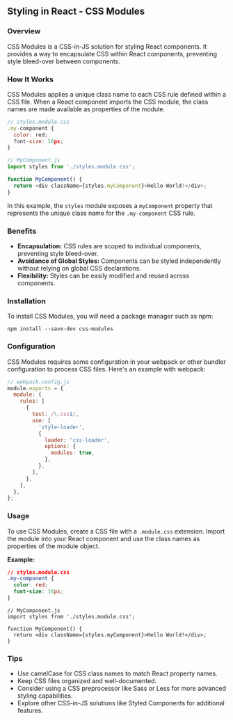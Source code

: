 ## Styling in React - CSS Modules

### Overview

CSS Modules is a CSS-in-JS solution for styling React components. It provides a way to encapsulate CSS within React components, preventing style bleed-over between components.

### How It Works

CSS Modules applies a unique class name to each CSS rule defined within a CSS file. When a React component imports the CSS module, the class names are made available as properties of the module.

```javascript
// styles.module.css
.my-component {
  color: red;
  font-size: 16px;
}

// MyComponent.js
import styles from './styles.module.css';

function MyComponent() {
  return <div className={styles.myComponent}>Hello World!</div>;
}
```

In this example, the `styles` module exposes a `myComponent` property that represents the unique class name for the `.my-component` CSS rule.

### Benefits

* **Encapsulation:** CSS rules are scoped to individual components, preventing style bleed-over.
* **Avoidance of Global Styles:** Components can be styled independently without relying on global CSS declarations.
* **Flexibility:** Styles can be easily modified and reused across components.

### Installation

To install CSS Modules, you will need a package manager such as npm:

```
npm install --save-dev css-modules
```

### Configuration

CSS Modules requires some configuration in your webpack or other bundler configuration to process CSS files. Here's an example with webpack:

```javascript
// webpack.config.js
module.exports = {
  module: {
    rules: [
      {
        test: /\.css$/,
        use: [
          'style-loader',
          {
            loader: 'css-loader',
            options: {
              modules: true,
            },
          },
        ],
      },
    ],
  },
};
```

### Usage

To use CSS Modules, create a CSS file with a `.module.css` extension. Import the module into your React component and use the class names as properties of the module object.

**Example:**

```CSS
// styles.module.css
.my-component {
  color: red;
  font-size: 16px;
}
```

```JSX
// MyComponent.js
import styles from './styles.module.css';

function MyComponent() {
  return <div className={styles.myComponent}>Hello World!</div>;
}
```

### Tips

* Use camelCase for CSS class names to match React property names.
* Keep CSS files organized and well-documented.
* Consider using a CSS preprocessor like Sass or Less for more advanced styling capabilities.
* Explore other CSS-in-JS solutions like Styled Components for additional features.

